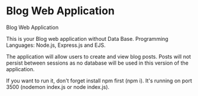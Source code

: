# Blog Web Application
Blog Web Application

This is your Blog web application without Data Base.
Programming Languages: Node.js, Express.js and EJS.

The application will allow users to create and view blog posts. Posts will not persist between sessions as no database will be used in this version of the application.


If you want to run it, don't forget install npm first (npm i).
It's running on port 3500 (nodemon index.js or node index.js).
